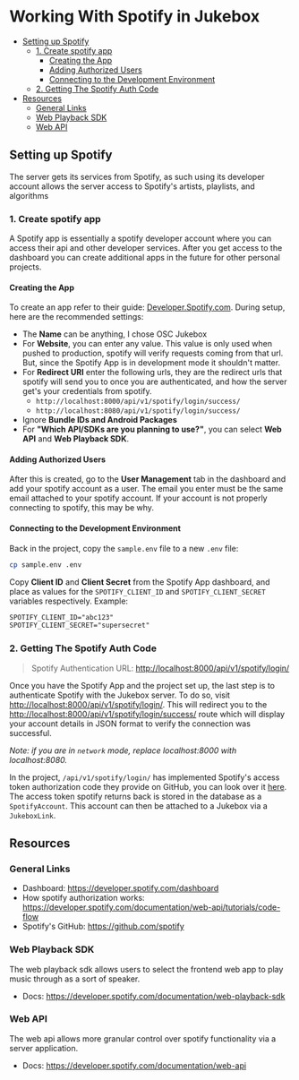 # Working With Spotify in Jukebox

- [Setting up Spotify](#setting-up-spotify)
  - [1. Create spotify app](#1-create-spotify-app)
    - [Creating the App](#creating-the-app)
    - [Adding Authorized Users](#adding-authorized-users)
    - [Connecting to the Development Environment](#connecting-to-the-development-environment)
  - [2. Getting The Spotify Auth Code](#2-getting-the-spotify-auth-code)
- [Resources](#resources)
  - [General Links](#general-links)
  - [Web Playback SDK](#web-playback-sdk)
  - [Web API](#web-api)

## Setting up Spotify

The server gets its services from Spotify, as such using its developer account allows the server access to Spotify's artists, playlists, and algorithms

### 1. Create spotify app

A Spotify app is essentially a spotify developer account where you can access their api and other developer services. After you get access to the dashboard you can create additional apps in the future for other personal projects.

#### Creating the App

To create an app refer to their guide: [Developer.Spotify.com](https://developer.spotify.com/documentation/general/guides/authorization/app-settings/). During setup, here are the recommended settings:

- The **Name** can be anything, I chose OSC Jukebox
- For **Website**, you can enter any value. This value is only used when pushed to production, spotify will verify requests coming from that url. But, since the Spotify App is in development mode it shouldn't matter.
- For **Redirect URI** enter the following urls, they are the redirect urls that spotify will send you to once you are authenticated, and how the server get's your credentials from spotify.
  - `http://localhost:8000/api/v1/spotify/login/success/`
  - `http://localhost:8080/api/v1/spotify/login/success/`
- Ignore **Bundle IDs and Android Packages**
- For **"Which API/SDKs are you planning to use?"**, you can select **Web API** and **Web Playback SDK**.

#### Adding Authorized Users

After this is created, go to the **User Management** tab in the dashboard and add your spotify account as a user. The email you enter must be the same email attached to your spotify account. If your account is not properly connecting to spotify, this may be why.

#### Connecting to the Development Environment

Back in the project, copy the `sample.env` file to a new `.env` file:

```sh
cp sample.env .env
```

Copy **Client ID** and **Client Secret** from the Spotify App dashboard, and place as values for the `SPOTIFY_CLIENT_ID` and `SPOTIFY_CLIENT_SECRET` variables respectively. Example:

```txt
SPOTIFY_CLIENT_ID="abc123"
SPOTIFY_CLIENT_SECRET="supersecret"
```

### 2. Getting The Spotify Auth Code

> Spotify Authentication URL: <http://localhost:8000/api/v1/spotify/login/>

Once you have the Spotify App and the project set up, the last step is to authenticate Spotify with the Jukebox server. To do so, visit <http://localhost:8000/api/v1/spotify/login/>. This will redirect you to the <http://localhost:8000/api/v1/spotify/login/success/> route which will display your account details in JSON format to verify the connection was successful.

_Note: if you are in `network` mode, replace localhost:8000 with localhost:8080._

In the project, `/api/v1/spotify/login/` has implemented Spotify's access token authorization code they provide on GitHub, you can look over it [here](https://github.com/spotify/web-api-examples/blob/master/authentication/authorization_code/app.js). The access token spotify returns back is stored in the database as a `SpotifyAccount`. This account can then be attached to a Jukebox via a `JukeboxLink`.

## Resources

### General Links

- Dashboard: <https://developer.spotify.com/dashboard>
- How spotify authorization works: <https://developer.spotify.com/documentation/web-api/tutorials/code-flow>
- Spotify's GitHub: <https://github.com/spotify>

### Web Playback SDK

The web playback sdk allows users to select the frontend web app to play music through as a sort of speaker.

- Docs: <https://developer.spotify.com/documentation/web-playback-sdk>

### Web API

The web api allows more granular control over spotify functionality via a server application.

- Docs: <https://developer.spotify.com/documentation/web-api>
